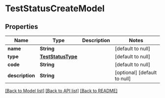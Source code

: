 # TestStatusCreateModel
## Properties

| Name | Type | Description | Notes |
|------------ | ------------- | ------------- | -------------|
| **name** | **String** |  | [default to null] |
| **type** | [**TestStatusType**](TestStatusType.md) |  | [default to null] |
| **code** | **String** |  | [default to null] |
| **description** | **String** |  | [optional] [default to null] |

[[Back to Model list]](../README.md#documentation-for-models) [[Back to API list]](../README.md#documentation-for-api-endpoints) [[Back to README]](../README.md)

